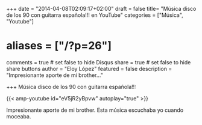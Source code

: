 +++
date = "2014-04-08T02:09:17+02:00"
draft = false
title= "Música disco de los 90 con guitarra española!!! en YouTube"
categories = ["Música", "Youtube"]
# aliases = ["/?p=26"]
comments = true	# set false to hide Disqus
share = true	# set false to hide share buttons
author = "Eloy López"
featured = false
description = "Impresionante aporte de mi brother..."

+++
Música disco de los 90 con guitarra española!!:

{{< amp-youtube id="eV5jR2yBpvw" autoplay="true" >}}

Impresionante aporte de mi brother. Esta música escuchaba yo cuando moceaba.
